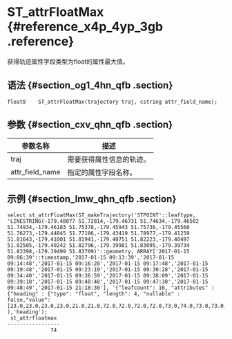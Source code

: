 # ST\_attrFloatMax {#reference_x4p_4yp_3gb .reference}

获得轨迹属性字段类型为float的属性最大值。

## 语法 {#section_og1_4hn_qfb .section}

```
float8    ST_attrFloatMax(trajectory traj, cstring attr_field_name);
```

## 参数 {#section_cxv_qhn_qfb .section}

|参数名称|描述|
|----|--|
|traj|需要获得属性信息的轨迹。|
|attr\_field\_name|指定的属性字段名称。|

## 示例 {#section_lmw_qhn_qfb .section}

```
select st_attrFloatMax(ST_makeTrajectory('STPOINT'::leaftype, 'LINESTRING(-179.48077 51.72814,-179.46731 51.74634,-179.46502 51.74934,-179.46183 51.75378,-179.45943 51.75736,-179.45560 51.76273,-179.44845 51.77186,-179.43419 51.78977,-179.41259 51.81643,-179.41001 51.81941,-179.40751 51.82223,-179.40497 51.82505,-179.40242 51.82796,-179.39981 51.83095,-179.39734 51.83398,-179.39499 51.83709)'::geometry, ARRAY['2017-01-15 09:06:39'::timestamp,'2017-01-15 09:13:39','2017-01-15 09:14:48','2017-01-15 09:16:28','2017-01-15 09:17:48','2017-01-15 09:19:48','2017-01-15 09:23:19','2017-01-15 09:30:28','2017-01-15 09:34:40','2017-01-15 09:36:59','2017-01-15 09:38:09','2017-01-15 09:39:18','2017-01-15 09:40:40','2017-01-15 09:47:38','2017-01-15 09:48:49','2017-01-15 21:18:30'], '{"leafcount": 16, "attributes" : {"heading" : {"type": "float", "length": 4, "nullable" : false,"value": [23.0,23.0,23.0,23.0,21.0,21.0,72.0,72.0,72.0,72.0,73.0,74.0,73.0,73.0,73.0,73.0]}}}' ),'heading');
 st_attrfloatmax 
-----------------
              74
```

